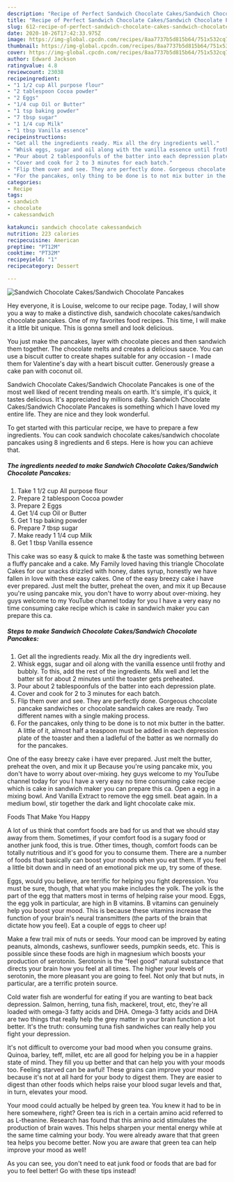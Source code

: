 ```yaml
---
description: "Recipe of Perfect Sandwich Chocolate Cakes/Sandwich Chocolate Pancakes"
title: "Recipe of Perfect Sandwich Chocolate Cakes/Sandwich Chocolate Pancakes"
slug: 612-recipe-of-perfect-sandwich-chocolate-cakes-sandwich-chocolate-pancakes
date: 2020-10-26T17:42:33.975Z
image: https://img-global.cpcdn.com/recipes/8aa7737b5d815b64/751x532cq70/sandwich-chocolate-cakessandwich-chocolate-pancakes-recipe-main-photo.jpg
thumbnail: https://img-global.cpcdn.com/recipes/8aa7737b5d815b64/751x532cq70/sandwich-chocolate-cakessandwich-chocolate-pancakes-recipe-main-photo.jpg
cover: https://img-global.cpcdn.com/recipes/8aa7737b5d815b64/751x532cq70/sandwich-chocolate-cakessandwich-chocolate-pancakes-recipe-main-photo.jpg
author: Edward Jackson
ratingvalue: 4.8
reviewcount: 23038
recipeingredient:
- "1 1/2 cup All purpose flour"
- "2 tablespoon Cocoa powder"
- "2 Eggs"
- "1/4 cup Oil or Butter"
- "1 tsp baking powder"
- "7 tbsp sugar"
- "1 1/4 cup Milk"
- "1 tbsp Vanilla essence"
recipeinstructions:
- "Get all the ingredients ready. Mix all the dry ingredients well."
- "Whisk eggs, sugar and oil along with the vanilla essence until frothy and bubbly. To this, add the rest of the ingredients. Mix well and let the batter sit for about 2 minutes until the toaster gets preheated."
- "Pour about 2 tablespoonfuls of the batter into each depression plate."
- "Cover and cook for 2 to 3 minutes for each batch."
- "Flip them over and see. They are perfectly done. Gorgeous chocolate pancake sandwiches or chocolate sandwich cakes are ready. Two different names with a single making process."
- "For the pancakes, only thing to be done is to not mix butter in the batter. A little of it, almost half a teaspoon must be added in each depression plate of the toaster and then a ladleful of the batter as we normally do for the pancakes."
categories:
- Recipe
tags:
- sandwich
- chocolate
- cakessandwich

katakunci: sandwich chocolate cakessandwich 
nutrition: 223 calories
recipecuisine: American
preptime: "PT12M"
cooktime: "PT32M"
recipeyield: "1"
recipecategory: Dessert

---
```



![Sandwich Chocolate Cakes/Sandwich Chocolate Pancakes](https://img-global.cpcdn.com/recipes/8aa7737b5d815b64/751x532cq70/sandwich-chocolate-cakessandwich-chocolate-pancakes-recipe-main-photo.jpg)

Hey everyone, it is Louise, welcome to our recipe page. Today, I will show you a way to make a distinctive dish, sandwich chocolate cakes/sandwich chocolate pancakes. One of my favorites food recipes. This time, I will make it a little bit unique. This is gonna smell and look delicious.

You just make the pancakes, layer with chocolate pieces and then sandwich them together. The chocolate melts and creates a delicious sauce. You can use a biscuit cutter to create shapes suitable for any occasion - I made them for Valentine&#39;s day with a heart biscuit cutter. Generously grease a cake pan with coconut oil.

Sandwich Chocolate Cakes/Sandwich Chocolate Pancakes is one of the most well liked of recent trending meals on earth. It's simple, it's quick, it tastes delicious. It's appreciated by millions daily. Sandwich Chocolate Cakes/Sandwich Chocolate Pancakes is something which I have loved my entire life. They are nice and they look wonderful.


To get started with this particular recipe, we have to prepare a few ingredients. You can cook sandwich chocolate cakes/sandwich chocolate pancakes using 8 ingredients and 6 steps. Here is how you can achieve that.

<!--inarticleads1-->

##### The ingredients needed to make Sandwich Chocolate Cakes/Sandwich Chocolate Pancakes:

1. Take 1 1/2 cup All purpose flour
1. Prepare 2 tablespoon Cocoa powder
1. Prepare 2 Eggs
1. Get 1/4 cup Oil or Butter
1. Get 1 tsp baking powder
1. Prepare 7 tbsp sugar
1. Make ready 1 1/4 cup Milk
1. Get 1 tbsp Vanilla essence


This cake was so easy &amp; quick to make &amp; the taste was something between a fluffy pancake and a cake. My Family loved having this triangle Chocolate Cakes for our snacks drizzled with honey, dates syrup, honestly we have fallen in love with these easy cakes. One of the easy breezy cake i have ever prepared. Just melt the butter, preheat the oven, and mix it up Because you&#39;re using pancake mix, you don&#39;t have to worry about over-mixing. hey guys welcome to my YouTube channel today for you I have a very easy no time consuming cake recipe which is cake in sandwich maker you can prepare this ca. 

<!--inarticleads2-->

##### Steps to make Sandwich Chocolate Cakes/Sandwich Chocolate Pancakes:

1. Get all the ingredients ready. Mix all the dry ingredients well.
1. Whisk eggs, sugar and oil along with the vanilla essence until frothy and bubbly. To this, add the rest of the ingredients. Mix well and let the batter sit for about 2 minutes until the toaster gets preheated.
1. Pour about 2 tablespoonfuls of the batter into each depression plate.
1. Cover and cook for 2 to 3 minutes for each batch.
1. Flip them over and see. They are perfectly done. Gorgeous chocolate pancake sandwiches or chocolate sandwich cakes are ready. Two different names with a single making process.
1. For the pancakes, only thing to be done is to not mix butter in the batter. A little of it, almost half a teaspoon must be added in each depression plate of the toaster and then a ladleful of the batter as we normally do for the pancakes.


One of the easy breezy cake i have ever prepared. Just melt the butter, preheat the oven, and mix it up Because you&#39;re using pancake mix, you don&#39;t have to worry about over-mixing. hey guys welcome to my YouTube channel today for you I have a very easy no time consuming cake recipe which is cake in sandwich maker you can prepare this ca. Open a egg in a mixing bowl. And Vanilla Extract to remove the egg smell. beat again. In a medium bowl, stir together the dark and light chocolate cake mix. 

Foods That Make You Happy


A lot of us think that comfort foods are bad for us and that we should stay away from them. Sometimes, if your comfort food is a sugary food or another junk food, this is true. Other times, though, comfort foods can be totally nutritious and it's good for you to consume them. There are a number of foods that basically can boost your moods when you eat them. If you feel a little bit down and in need of an emotional pick me up, try some of these.

Eggs, would you believe, are terrific for helping you fight depression. You must be sure, though, that what you make includes the yolk. The yolk is the part of the egg that matters most in terms of helping raise your mood. Eggs, the egg yolk in particular, are high in B vitamins. B vitamins can genuinely help you boost your mood. This is because these vitamins increase the function of your brain's neural transmitters (the parts of the brain that dictate how you feel). Eat a couple of eggs to cheer up!

Make a few trail mix of nuts or seeds. Your mood can be improved by eating peanuts, almonds, cashews, sunflower seeds, pumpkin seeds, etc. This is possible since these foods are high in magnesium which boosts your production of serotonin. Serotonin is the "feel good" natural substance that directs your brain how you feel at all times. The higher your levels of serotonin, the more pleasant you are going to feel. Not only that but nuts, in particular, are a terrific protein source.

Cold water fish are wonderful for eating if you are wanting to beat back depression. Salmon, herring, tuna fish, mackerel, trout, etc, they're all loaded with omega-3 fatty acids and DHA. Omega-3 fatty acids and DHA are two things that really help the grey matter in your brain function a lot better. It's the truth: consuming tuna fish sandwiches can really help you fight your depression. 

It's not difficult to overcome your bad mood when you consume grains. Quinoa, barley, teff, millet, etc are all good for helping you be in a happier state of mind. They fill you up better and that can help you with your moods too. Feeling starved can be awful! These grains can improve your mood because it's not at all hard for your body to digest them. They are easier to digest than other foods which helps raise your blood sugar levels and that, in turn, elevates your mood.

Your mood could actually be helped by green tea. You knew it had to be in here somewhere, right? Green tea is rich in a certain amino acid referred to as L-theanine. Research has found that this amino acid stimulates the production of brain waves. This helps sharpen your mental energy while at the same time calming your body. You were already aware that that green tea helps you become better. Now you are aware that green tea can help improve your mood as well!

As you can see, you don't need to eat junk food or foods that are bad for you to feel better! Go  with  these tips  instead!

